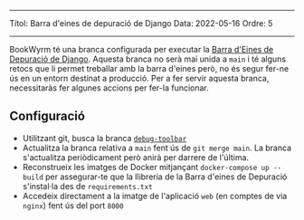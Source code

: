 - - -
Títol: Barra d'eines de depuració de Django Data: 2022-05-16 Ordre: 5
- - -

BookWyrm té una branca configurada per executar la [Barra d'Eines de Depuració de Django](https://django-debug-toolbar.readthedocs.io/en/latest/). Aquesta branca no serà mai unida a `main` i té alguns retocs que li permet treballar amb la barra d'eines però, no és segur fer-ne ús en un entorn destinat a producció. Per a fer servir aquesta branca, necessitaràs fer algunes accions per fer-la funcionar.

## Configuració

- Utilitzant git, busca la branca [`debug-toolbar`](https://github.com/bookwyrm-social/bookwyrm/tree/debug-toolbar)
- Actualitza la branca relativa a `main` fent ús de `git merge main`. La branca s'actualitza periòdicament però anirà per darrere de l'última.
- Reconstrueix les imatges de Docker mitjançant `docker-compose up --build` per assegurar-te que la llibreria de la Barra d'eines de Depuració s'instal·la des de `requirements.txt`
- Accedeix directament a la imatge de l'aplicació `web` (en comptes de via `nginx`) fent ús del port `8000`
